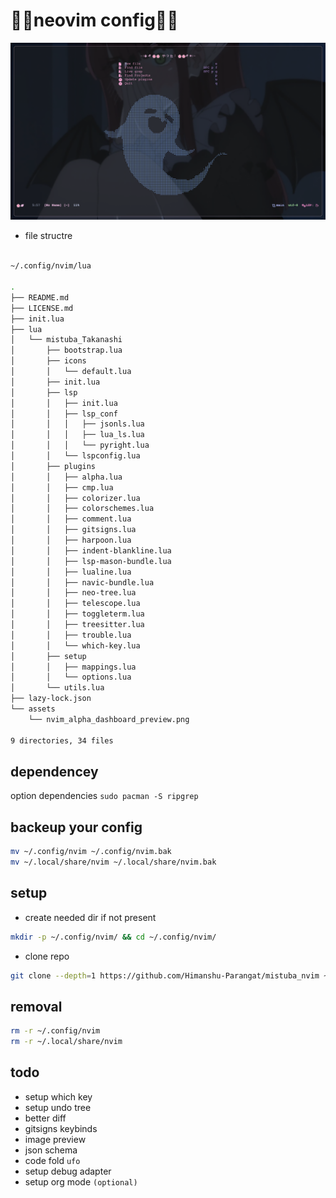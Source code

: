 # 🌸🌸neovim config🌸🌸

![nvim preview](./assets/nvim_alpha_dashboard_preview.png )
 


* file structre

```bash

~/.config/nvim/lua

.
├── README.md
├── LICENSE.md
├── init.lua
├── lua
│   └── mistuba_Takanashi
│       ├── bootstrap.lua
│       ├── icons
│       │   └── default.lua
│       ├── init.lua
│       ├── lsp
│       │   ├── init.lua
│       │   ├── lsp_conf
│       │   │   ├── jsonls.lua
│       │   │   ├── lua_ls.lua
│       │   │   └── pyright.lua
│       │   └── lspconfig.lua
│       ├── plugins
│       │   ├── alpha.lua
│       │   ├── cmp.lua
│       │   ├── colorizer.lua
│       │   ├── colorschemes.lua
│       │   ├── comment.lua
│       │   ├── gitsigns.lua
│       │   ├── harpoon.lua
│       │   ├── indent-blankline.lua
│       │   ├── lsp-mason-bundle.lua
│       │   ├── lualine.lua
│       │   ├── navic-bundle.lua
│       │   ├── neo-tree.lua
│       │   ├── telescope.lua
│       │   ├── toggleterm.lua
│       │   ├── treesitter.lua
│       │   ├── trouble.lua
│       │   └── which-key.lua
│       ├── setup
│       │   ├── mappings.lua
│       │   └── options.lua
│       └── utils.lua
├── lazy-lock.json
└── assets
    └── nvim_alpha_dashboard_preview.png

9 directories, 34 files


```

## dependencey

option dependencies
`sudo pacman -S ripgrep`

## backeup your config
``` bash 
mv ~/.config/nvim ~/.config/nvim.bak
mv ~/.local/share/nvim ~/.local/share/nvim.bak
```

## setup 

* create needed dir if not present 
```bash
mkdir -p ~/.config/nvim/ && cd ~/.config/nvim/
```

* clone repo
```bash
git clone --depth=1 https://github.com/Himanshu-Parangat/mistuba_nvim ~/.config/nvim/
```

## removal 
```bash
rm -r ~/.config/nvim 
rm -r ~/.local/share/nvim 
```


## todo 
* setup which key
* setup undo tree
* better diff 
* gitsigns keybinds
* image preview
* json schema 
* code fold `ufo`
* setup debug adapter
* setup org mode `(optional)` 
